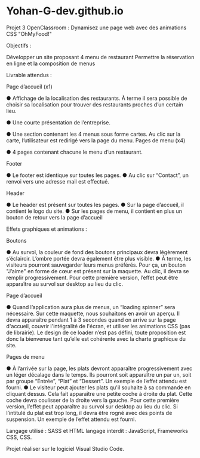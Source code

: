 # Yohan-G-dev.github.io
Projet 3 OpenClassroom : Dynamisez une page web avec des animations CSS "OhMyFood!"


Objectifs : 

Développer un site proposant 4 menu de restaurant
Permettre la réservation en ligne et la composition de menus



Livrable attendus :


Page d’accueil (x1)

● Affichage de la localisation des restaurants. À terme il sera possible de choisir sa
localisation pour trouver des restaurants proches d’un certain lieu.

● Une courte présentation de l’entreprise.

● Une section contenant les 4 menus sous forme cartes. Au clic sur la carte,
l’utilisateur est redirigé vers la page du menu.
Pages de menu (x4)

● 4 pages contenant chacune le menu d’un restaurant.


Footer

● Le footer est identique sur toutes les pages.
● Au clic sur “Contact”, un renvoi vers une adresse mail est effectué.


Header

● Le header est présent sur toutes les pages.
● Sur la page d’accueil, il contient le logo du site.
● Sur les pages de menu, il contient en plus un bouton de retour vers la page d’accueil


Effets graphiques et animations :


Boutons

● Au survol, la couleur de fond des boutons principaux devra légèrement s’éclaircir.
L’ombre portée devra également être plus visible.
● À terme, les visiteurs pourront sauvegarder leurs menus préférés. Pour ça, un
bouton "J’aime" en forme de cœur est présent sur la maquette. Au clic, il devra se
remplir progressivement. Pour cette première version, l’effet peut être apparaître au
survol sur desktop au lieu du clic.


Page d’accueil

● Quand l’application aura plus de menus, un “loading spinner” sera nécessaire. Sur
cette maquette, nous souhaitons en avoir un aperçu. Il devra apparaître pendant 1 à
3 secondes quand on arrive sur la page d'accueil, couvrir l'intégralité de l'écran, et
utiliser les animations CSS (pas de librairie). Le design de ce loader n’est pas défini,
toute proposition est donc la bienvenue tant qu’elle est cohérente avec la charte
graphique du site.


Pages de menu

● À l’arrivée sur la page, les plats devront apparaître progressivement avec un léger
décalage dans le temps. Ils pourront soit apparaître un par un, soit par groupe
“Entrée”, “Plat” et “Dessert”. Un exemple de l’effet attendu est fourni.
● Le visiteur peut ajouter les plats qu'il souhaite à sa commande en cliquant dessus.
Cela fait apparaître une petite coche à droite du plat. Cette coche devra coulisser de
la droite vers la gauche. Pour cette première version, l’effet peut apparaître au survol
sur desktop au lieu du clic. Si l’intitulé du plat est trop long, il devra être rogné avec
des points de suspension. Un exemple de l’effet attendu est fourni.


Langage utilisé : SASS et HTML
langage interdit : JavaScript, Frameworks CSS, CSS.


Projet réaliser sur le logiciel Visual Studio Code.
